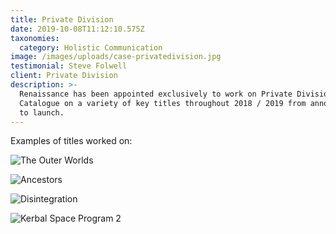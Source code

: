 ```yaml
---
title: Private Division
date: 2019-10-08T11:12:10.575Z
taxonomies:
  category: Holistic Communication
image: /images/uploads/case-privatedivision.jpg
testimonial: Steve Folwell
client: Private Division
description: >-
  Renaissance has been appointed exclusively to work on Private Division’s
  Catalogue on a variety of key titles throughout 2018 / 2019 from announcement
  to launch.
---
```

Examples of titles worked on:

![The Outer Worlds](/images/uploads/case-privatedivision-outerworldslogo.jpg "Prominent Guardian coverage for announcement")

![Ancestors](/images/uploads/case-privatedivision-ancestorslogo.jpg "Corporate media coverage for Ancestors & record of influencer coverage for launch with UK as the #3 territory")

![Disintegration](/images/uploads/case-privatedivision-disintegrationlogo.jpg " Edge announcement brokered by Renaissance")

![Kerbal Space Program 2](/images/uploads/case-privatedivision-kerbal2logo.jpg " PC Gamer coverage from announcement at Gamescom 2019")
